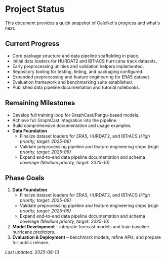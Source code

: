 # Project Status

This document provides a quick snapshot of GaleNet's progress and what's next.

## Current Progress
- Core package structure and data pipeline scaffolding in place.
- Initial data loaders for HURDAT2 and IBTrACS hurricane track datasets.
- Early preprocessing utilities and validation helpers implemented.
- Repository tooling for testing, linting, and packaging configured.
- Expanded preprocessing and feature engineering for ERA5 dataset.
- Evaluation framework and benchmarking suite established.
- Published data pipeline documentation and tutorial notebooks.

## Remaining Milestones
- Develop full training loop for GraphCast/Pangu-based models.
- Achieve full GraphCast integration into the pipeline.
- Build comprehensive documentation and usage examples.
- **Data Foundation**
   - Finalize dataset loaders for ERA5, HURDAT2, and IBTrACS *(High priority, target: 2025-09)*
   - Validate preprocessing pipeline and feature engineering steps *(High priority, target: 2025-09)*
   - Expand end-to-end data pipeline documentation and schema coverage *(Medium priority, target: 2025-10)*

## Phase Goals
1. **Data Foundation**
   - Finalize dataset loaders for ERA5, HURDAT2, and IBTrACS *(High priority, target: 2025-09)*
   - Validate preprocessing pipeline and feature engineering steps *(High priority, target: 2025-09)*
   - Expand end-to-end data pipeline documentation and schema coverage *(Medium priority, target: 2025-10)*
2. **Model Development** – integrate forecast models and train baseline hurricane predictors.
3. **Evaluation & Deployment** – benchmark models, refine APIs, and prepare for public release.

_Last updated: 2025-08-13_

